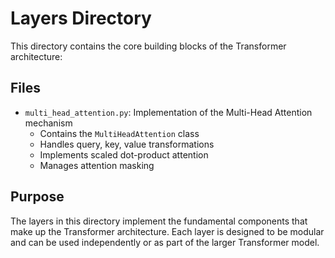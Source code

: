 # Layers Directory

This directory contains the core building blocks of the Transformer architecture:

## Files
- `multi_head_attention.py`: Implementation of the Multi-Head Attention mechanism
  - Contains the `MultiHeadAttention` class
  - Handles query, key, value transformations
  - Implements scaled dot-product attention
  - Manages attention masking

## Purpose
The layers in this directory implement the fundamental components that make up the Transformer architecture. Each layer is designed to be modular and can be used independently or as part of the larger Transformer model. 